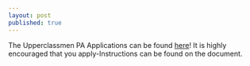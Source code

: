 ```yaml
---
layout: post
published: true
---
```

The Upperclassmen PA Applications can be found [here](https://docs.google.com/document/d/1XBaKyHbLT-BfrjKg8LqKonsGtYRMT3ojAP1N4Xk3_6U/edit?usp=sharing)! It is highly encouraged that you apply-Instructions can be found on the document.
